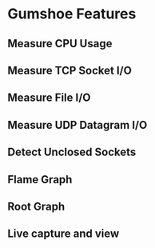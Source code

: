 Gumshoe Features
================

Measure CPU Usage
-----------------

Measure TCP Socket I/O
----------------------

Measure File I/O
----------------
 
Measure UDP Datagram I/O
------------------------

Detect Unclosed Sockets
-----------------------

Flame Graph
-----------

Root Graph
----------

Live capture and view 
---------------------
